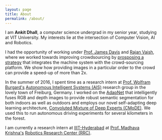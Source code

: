 ```yaml
---
layout: page
title: About
permalink: /about/
---
```


I am **Ankit Dhall**, a computer science undergrad in my senior year, studying at VIT University. My interests lie at the intersection of Computer Vision, AI and Robotics.

I had the opportunity of working under [Prof. James Davis](https://users.soe.ucsc.edu/~davis/) and [Rajan Vaish](https://stanford.edu/~rvaish/), where we worked towards improving crowdsourcing by [prosposing a strategy](http://arxiv.org/abs/1509.07543) that integrates the machine system with the crowd-sourcing platform. We show how providing images in a particular order to the crowd can provide a speed-up of more than 2x.

In the summer of 2016, I spent time as a research intern at [Prof. Wolfram Burgard's](http://www2.informatik.uni-freiburg.de/~burgard/) [Autonomous Intelligent Systems (AIS)](http://ais.informatik.uni-freiburg.de/index_en.php) research group in the lovely town of Freiburg, Germany. I worked on the [AdapNet](http://ais.informatik.uni-freiburg.de/publications/papers/valada17icra.pdf) that intelligently fuses RGB and depth images to provide robust semantic segmentation for both indoors as well as outdoors and employs our novel self-adapting deep learning architecture, [Convoluted Mixture of Deep Experts (CMoDE)](http://ais.informatik.uni-freiburg.de/publications/papers/valada16irosws.pdf). We used this to run autonomous driving experiments for several kilometers in the forest.

I am currently a research intern at [IIIT-Hyderabad](https://www.iiit.ac.in/) at [Prof. Madhava Krishna's](http://faculty.iiit.ac.in/~mkrishna/index.html) [Robotics Research Center (RRC)](http://robotics.iiit.ac.in/).


